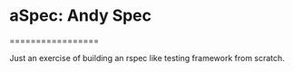 # aSpec: Andy Spec
=================

Just an exercise of building an rspec like testing framework from scratch.
